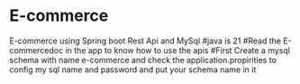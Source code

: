 # E-commerce
E-commerce using Spring boot Rest Api and MySql
#java is 21
#Read the E-commercedoc in the app to know how to use the apis
#First Create a mysql schema with name e-commerce and check the application.propirities to config my sql name and password and put your schema name in it 
